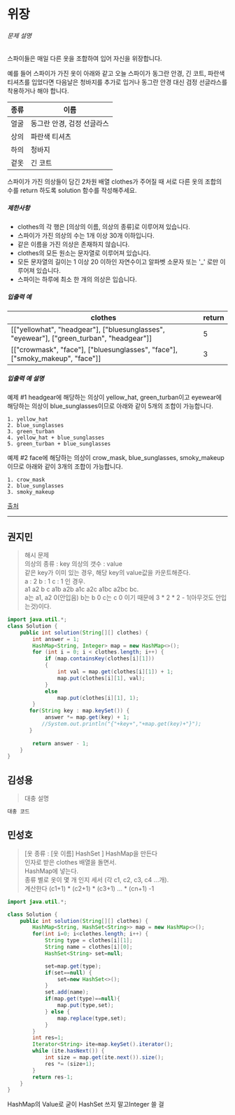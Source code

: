 # 위장



###### 문제 설명

스파이들은 매일 다른 옷을 조합하여 입어 자신을 위장합니다.

예를 들어 스파이가 가진 옷이 아래와 같고 오늘 스파이가 동그란 안경, 긴 코트, 파란색 티셔츠를 입었다면 다음날은 청바지를 추가로 입거나 동그란 안경 대신 검정 선글라스를 착용하거나 해야 합니다.

| 종류 | 이름                       |
| ---- | -------------------------- |
| 얼굴 | 동그란 안경, 검정 선글라스 |
| 상의 | 파란색 티셔츠              |
| 하의 | 청바지                     |
| 겉옷 | 긴 코트                    |

스파이가 가진 의상들이 담긴 2차원 배열 clothes가 주어질 때 서로 다른 옷의 조합의 수를 return 하도록 solution 함수를 작성해주세요.

##### 제한사항

- clothes의 각 행은 [의상의 이름, 의상의 종류]로 이루어져 있습니다.
- 스파이가 가진 의상의 수는 1개 이상 30개 이하입니다.
- 같은 이름을 가진 의상은 존재하지 않습니다.
- clothes의 모든 원소는 문자열로 이루어져 있습니다.
- 모든 문자열의 길이는 1 이상 20 이하인 자연수이고 알파벳 소문자 또는 '_' 로만 이루어져 있습니다.
- 스파이는 하루에 최소 한 개의 의상은 입습니다.

##### 입출력 예

| clothes                                                      | return |
| ------------------------------------------------------------ | ------ |
| [["yellowhat", "headgear"], ["bluesunglasses", "eyewear"], ["green_turban", "headgear"]] | 5      |
| [["crowmask", "face"], ["bluesunglasses", "face"], ["smoky_makeup", "face"]] | 3      |

##### 입출력 예 설명

예제 #1
headgear에 해당하는 의상이 yellow_hat, green_turban이고 eyewear에 해당하는 의상이 blue_sunglasses이므로 아래와 같이 5개의 조합이 가능합니다.

```
1. yellow_hat
2. blue_sunglasses
3. green_turban
4. yellow_hat + blue_sunglasses
5. green_turban + blue_sunglasses
```

예제 #2
face에 해당하는 의상이 crow_mask, blue_sunglasses, smoky_makeup이므로 아래와 같이 3개의 조합이 가능합니다.

```
1. crow_mask
2. blue_sunglasses
3. smoky_makeup
```

[출처](http://2013.bapc.eu/)



---------------





## 권지민

> 해시 문제  
> 의상의 종류 : key 의상의 갯수 : value  
> 같은 key가 이미 있는 경우, 해당 key의 value값을 카운트해준다.  
> a : 2  b : 1  c : 1 인 경우.  
> a1 a2 b c a1b a2b a1c a2c a1bc a2bc bc.  
> a는 a1, a2 0(안입음) b는 b 0 c는 c 0 이기 때문에 3 * 2 * 2 - 1(아무것도 안입는것)이다.

```java
import java.util.*;
class Solution {
    public int solution(String[][] clothes) {
        int answer = 1;
        HashMap<String, Integer> map = new HashMap<>();
        for (int i = 0; i < clothes.length; i++) {
            if (map.containsKey(clothes[i][1]))
            {
                int val = map.get(clothes[i][1]) + 1;
                map.put(clothes[i][1], val);
            }
            else
                map.put(clothes[i][1], 1);
        }
       for(String key : map.keySet()) {
            answer *= map.get(key) + 1;
           //System.out.println("{"+key+","+map.get(key)+"}");
       }
        
        return answer - 1;
    }
}
```





## 김성용

> 대충 설명

```python
대충 코드
```





## 민성호

> [옷 종류 : [옷 이름] HashSet ] HashMap을 만든다  
> 인자로 받은 clothes 배열을 돌면서.  
> HashMap에 넣는다.  
> 종류 별로 옷이 몇 개 인지 세서 (각 c1, c2, c3, c4 ...개).  
> 계산한다 (c1+1) * (c2+1) * (c3+1) ... * (cn+1) -1   

```java
import java.util.*;

class Solution {
    public int solution(String[][] clothes) {
        HashMap<String, HashSet<String>> map = new HashMap<>();
        for(int i=0; i<clothes.length; i++) {
            String type = clothes[i][1];
            String name = clothes[i][0];
            HashSet<String> set=null;

            set=map.get(type);
            if(set==null) {
                set=new HashSet<>();
            }
            set.add(name);
            if(map.get(type)==null){
                map.put(type,set);
            } else {
                map.replace(type,set);
            }
        }
        int res=1;
        Iterator<String> ite=map.keySet().iterator();
        while (ite.hasNext()) {
            int size = map.get(ite.next()).size();
            res *= (size+1);
        }
        return res-1;
    }
}
```

HashMap의 Value로 굳이 HashSet 쓰지 말고Integer 쓸 걸